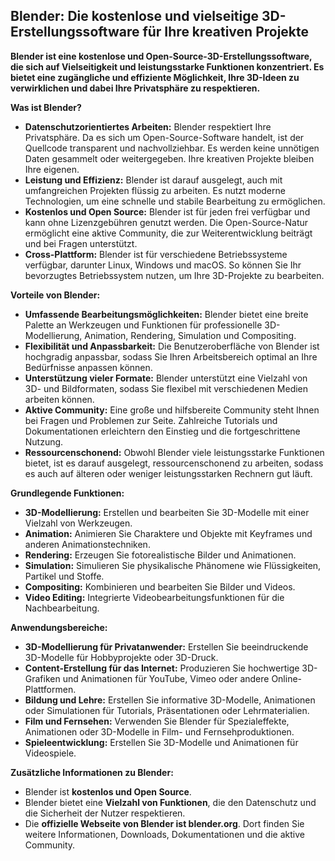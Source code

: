## Blender: Die kostenlose und vielseitige 3D-Erstellungssoftware für Ihre kreativen Projekte

**Blender ist eine kostenlose und Open-Source-3D-Erstellungssoftware, die sich auf Vielseitigkeit und leistungsstarke Funktionen konzentriert. Es bietet eine zugängliche und effiziente Möglichkeit, Ihre 3D-Ideen zu verwirklichen und dabei Ihre Privatsphäre zu respektieren.**

**Was ist Blender?**

* **Datenschutzorientiertes Arbeiten:** Blender respektiert Ihre Privatsphäre. Da es sich um Open-Source-Software handelt, ist der Quellcode transparent und nachvollziehbar. Es werden keine unnötigen Daten gesammelt oder weitergegeben. Ihre kreativen Projekte bleiben Ihre eigenen.
* **Leistung und Effizienz:** Blender ist darauf ausgelegt, auch mit umfangreichen Projekten flüssig zu arbeiten. Es nutzt moderne Technologien, um eine schnelle und stabile Bearbeitung zu ermöglichen.
* **Kostenlos und Open Source:** Blender ist für jeden frei verfügbar und kann ohne Lizenzgebühren genutzt werden. Die Open-Source-Natur ermöglicht eine aktive Community, die zur Weiterentwicklung beiträgt und bei Fragen unterstützt.
* **Cross-Plattform:** Blender ist für verschiedene Betriebssysteme verfügbar, darunter Linux, Windows und macOS. So können Sie Ihr bevorzugtes Betriebssystem nutzen, um Ihre 3D-Projekte zu bearbeiten.

**Vorteile von Blender:**

* **Umfassende Bearbeitungsmöglichkeiten:** Blender bietet eine breite Palette an Werkzeugen und Funktionen für professionelle 3D-Modellierung, Animation, Rendering, Simulation und Compositing.
* **Flexibilität und Anpassbarkeit:** Die Benutzeroberfläche von Blender ist hochgradig anpassbar, sodass Sie Ihren Arbeitsbereich optimal an Ihre Bedürfnisse anpassen können.
* **Unterstützung vieler Formate:** Blender unterstützt eine Vielzahl von 3D- und Bildformaten, sodass Sie flexibel mit verschiedenen Medien arbeiten können.
* **Aktive Community:** Eine große und hilfsbereite Community steht Ihnen bei Fragen und Problemen zur Seite. Zahlreiche Tutorials und Dokumentationen erleichtern den Einstieg und die fortgeschrittene Nutzung.
* **Ressourcenschonend:** Obwohl Blender viele leistungsstarke Funktionen bietet, ist es darauf ausgelegt, ressourcenschonend zu arbeiten, sodass es auch auf älteren oder weniger leistungsstarken Rechnern gut läuft.

**Grundlegende Funktionen:**

* **3D-Modellierung:** Erstellen und bearbeiten Sie 3D-Modelle mit einer Vielzahl von Werkzeugen.
* **Animation:** Animieren Sie Charaktere und Objekte mit Keyframes und anderen Animationstechniken.
* **Rendering:** Erzeugen Sie fotorealistische Bilder und Animationen.
* **Simulation:** Simulieren Sie physikalische Phänomene wie Flüssigkeiten, Partikel und Stoffe.
* **Compositing:** Kombinieren und bearbeiten Sie Bilder und Videos.
* **Video Editing:** Integrierte Videobearbeitungsfunktionen für die Nachbearbeitung.

**Anwendungsbereiche:**

* **3D-Modellierung für Privatanwender:** Erstellen Sie beeindruckende 3D-Modelle für Hobbyprojekte oder 3D-Druck.
* **Content-Erstellung für das Internet:** Produzieren Sie hochwertige 3D-Grafiken und Animationen für YouTube, Vimeo oder andere Online-Plattformen.
* **Bildung und Lehre:** Erstellen Sie informative 3D-Modelle, Animationen oder Simulationen für Tutorials, Präsentationen oder Lehrmaterialien.
* **Film und Fernsehen:** Verwenden Sie Blender für Spezialeffekte, Animationen oder 3D-Modelle in Film- und Fernsehproduktionen.
* **Spieleentwicklung:** Erstellen Sie 3D-Modelle und Animationen für Videospiele.

**Zusätzliche Informationen zu Blender:**

* Blender ist **kostenlos und Open Source**.
* Blender bietet eine **Vielzahl von Funktionen**, die den Datenschutz und die Sicherheit der Nutzer respektieren.
* Die **offizielle Webseite von Blender ist blender.org**. Dort finden Sie weitere Informationen, Downloads, Dokumentationen und die aktive Community.
